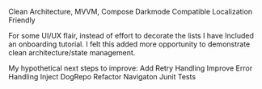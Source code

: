 Clean Architecture, MVVM, Compose
Darkmode Compatible
Localization Friendly


For some UI/UX flair, instead of effort to decorate the lists I have Included an onboarding tutorial. I felt this added more opportunity to demonstrate clean architecture/state management.


My hypothetical next steps to improve:
Add Retry Handling
Improve Error Handling
Inject DogRepo
Refactor Navigaton
Junit Tests
